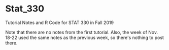 # Stat_330
Tutorial Notes and R Code for STAT 330 in Fall 2019

Note that there are no notes from the first tutorial. Also, the week of Nov. 18-22 used the same notes as the previous week, so there's nothing to post there.
